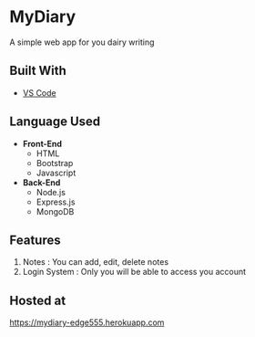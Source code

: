 # MyDiary

A simple web app for you dairy writing

## Built With

* [VS Code](https://code.visualstudio.com)

## Language Used
* **Front-End**
  * HTML
  * Bootstrap
  * Javascript
* **Back-End**
  * Node.js
  * Express.js
  * MongoDB

## Features

1. Notes : You can add, edit, delete notes
2. Login System : Only you will be able to access you account

## Hosted at

https://mydiary-edge555.herokuapp.com